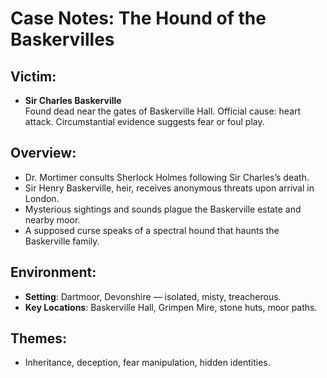 # Case Notes: The Hound of the Baskervilles

## Victim:
- **Sir Charles Baskerville**  
  Found dead near the gates of Baskerville Hall. Official cause: heart attack. Circumstantial evidence suggests fear or foul play.

## Overview:
- Dr. Mortimer consults Sherlock Holmes following Sir Charles’s death.
- Sir Henry Baskerville, heir, receives anonymous threats upon arrival in London.
- Mysterious sightings and sounds plague the Baskerville estate and nearby moor.
- A supposed curse speaks of a spectral hound that haunts the Baskerville family.

## Environment:
- **Setting**: Dartmoor, Devonshire — isolated, misty, treacherous.
- **Key Locations**: Baskerville Hall, Grimpen Mire, stone huts, moor paths.

## Themes:
- Inheritance, deception, fear manipulation, hidden identities.

